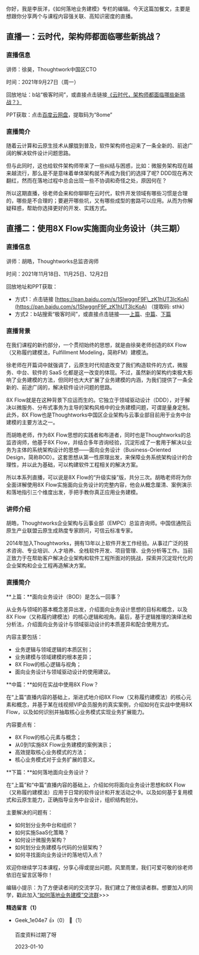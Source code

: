 你好，我是李辰洋，《如何落地业务建模》专栏的编辑。今天这篇加餐文，主要是想跟你分享两个与课程内容强关联、高知识密度的直播。

## 直播一：云时代，架构师都面临哪些新挑战？

### 直播信息

讲师：徐昊，Thoughtwork中国区CTO

时间：2021年9月27日（周一）

回放地址：b站“极客时间”，或直接点击链接[《云时代，架构师都面临哪些新挑战？》](https://www.bilibili.com/video/BV1Uq4y1P7nj?spm_id_from=333.999.0.0)

PPT获取：点击[百度云网盘](https://pan.baidu.com/s/1GYsaTXsrtXn-UCF-6yQ-Lw)，提取码为“8ome”

### 直播简介

随着云计算和云原生技术从朦胧到普及，软件架构师也迎来了一条全新的、前途广阔的解决软件设计问题思路。

但与此同时，这也给软件架构师带来了一些纠结与困惑，比如：微服务架构现在越来越流行，那么是不是意味着单体架构就不再成为我们的选择了呢? DDD现在再次翻红，然而在落地过程中总会出现一些不协调和奇怪之处，原因何在？

所以这期直播，徐老师会来和你聊聊在云时代，软件开发领域有哪些习惯是合理的，哪些是不合理的；要避开哪些坑，又有哪些成型的套路可以应用。从而为你解疑释惑，帮助你选择更好的开发、实践方式。

## 直播二：使用8X Flow实施面向业务设计（共三期）

### 直播信息

讲师：胡皓，Thoughtworks总监咨询师

时间：2021年11月18日、11月25日、12月2日

回放地址和PPT获取：

- 方式1：点击链接 [https://pan.baidu.com/s/1SlwggnF9F\_zK1hUT3lcKoA](https://pan.baidu.com/s/1SlwggnF9F_zK1hUT3lcKoA) （提取码: sthk）
- 方式2：b站搜索“极客时间”，或直接点击链接——[上篇](https://www.bilibili.com/video/BV1MU4y1u7H3?from=search&seid=2068548390253490033&spm_id_from=333.337.0.0)、[中篇](https://www.bilibili.com/video/BV1jM4y1P7eT?from=search&seid=2068548390253490033&spm_id_from=333.337.0.0)、[下篇](https://www.bilibili.com/video/BV1dg411A76o?from=search&seid=15845242699996233491&spm_id_from=333.337.0.0)

### 直播背景

在我们课程的新约部分，一个贯彻始终的思想，就是由徐昊老师创造的8X Flow（又称履约建模法，Fulfillment Modeling，简称FM）建模法。

徐老师在开篇词中就强调了，云原生时代彻底改变了我们构造软件的方式，微服务、中台、软件的 SaaS 化都是这一改变的体现。不过，虽然新的架构约束极大影响了业务建模的方法，但同时也大大扩展了业务建模的内涵，为我们提供了一条全新的、前途广阔的，解决软件设计问题的思路。

8X Flow就是在这种背景下应运而生的。它独立于领域驱动设计（DDD），对于解决以微服务、分布式事务为主导的架构风格中的业务建模问题，可谓是量身定制。此外，8X Flow也是Thoughtworks中国区企业架构与云事业部目前用于业务中台建模的主要方法之一。

而胡皓老师，作为8X Flow思想的实践者和布道者，同时也是Thoughtworks的总监咨询师，他基于8X Flow，并结合多年咨询经验，沉淀形成了一套用于解决以业务为主体的系统架构设计的思想——面向业务设计（Business-Oriented Design，简称BOD）。这套思想从第一性原理出发，来保障业务系统架构设计的合理性，并以此为基础，可以构建软件工程相关的解决方案。

所以本系列直播，可以说是8X Flow的“升级实操”版，共分三次。胡皓老师将为你全面详解使用8X Flow实施面向业务设计的完整内容，他会从概念厘清、案例演示和落地指引三个维度出发，手把手教你真正应用业务建模。

### 讲师介绍

胡皓，Thoughtworks企业架构与云事业部（EMPC）总监咨询师。中国信通院云原生产业联盟云原生成熟度专家顾问，可信云标准专家。

2014年加入Thoughtworks，拥有13年以上软件开发工作经验。从事过广泛的技术咨询、专业培训、人才培养、全栈软件开发、项目管理、业务分析等工作。当前正致力于在帮助客户解决企业架构和软件工程所面对的挑战，探索并沉淀现代化的企业架构和企业工程再造解决方案。

### 直播简介

**上篇：**面向业务设计（BOD）是怎么一回事？

从业务与领域的基本概念差异出发，介绍面向业务设计思想的目标和概念，以及8X Flow（又称履约建模法）的核心逻辑和视角。最后，基于逻辑推理的演绎法和分析法，介绍面向业务设计与领域驱动设计的本质差异和配合使用方式。

内容主要包括：

- 业务逻辑与领域逻辑的本质区别；
- 业务建模与领域建模的根本差异；
- 8X Flow的核心逻辑与视角；
- 面向业务设计与领域驱动设计的使用建议。

**中篇：**如何在实战中使用8X Flow？

在“上篇”直播内容的基础上，渐进式地介绍8X Flow（又称履约建模法）的核心元素和概念，并基于某在线视频VIP会员服务的真实案例，介绍如何在实战中使用8X Flow，以及如何识别并抽取核心业务模式实现业务扩展能力。

内容要点有：

- 8X Flow的核心元素与概念；
- 从0到1实施8X Flow业务建模的案例演示；
- 高效提取核心业务模式的方法；
- 核心业务模式对于业务扩展的意义。

**下篇：**如何落地面向业务设计？

在“上篇”和“中篇”直播内容的基础上，介绍如何将面向业务设计思想和8X Flow（又称履约建模法）应用于日常的软件设计和开发活动之中。以及如何基于复用模式和云原生能力，正确指导业务中台设计，组织结构划分。

主要解决的问题有：

- 如何划分业务中台和组织？
- 如何实施SaaS化策略？
- 如何设计微服务架构？
- 如何划分业务建模与代码的分层架构？
- 如何寻找面向业务设计的落地切入点？

欢迎你继续学习本课程，分享心得或提出问题。风里雨里，我们可爱可敬的徐老师依旧在留言区等你！

编辑小提示：为了方便读者间的交流学习，我们建立了微信读者群。想要加入的同学，戳此加入[“如何落地业务建模”交流群](https://jinshuju.net/f/wjtvTP)&gt;&gt;&gt;
<div><strong>精选留言（1）</strong></div><ul>
<li><span>Geek_1e04e7</span> 👍（0） 💬（1）<p>百度资料过期了呀</p>2023-01-10</li><br/>
</ul>